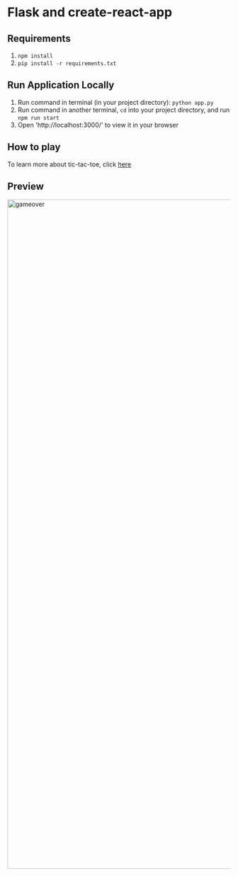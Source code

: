 # Flask and create-react-app

## Requirements
1. `npm install`
2. `pip install -r requirements.txt`

## Run Application Locally
1. Run command in terminal (in your project directory): `python app.py`
2. Run command in another terminal, `cd` into your project directory, and run `npm run start`
3. Open 'http://localhost:3000/' to view it in your browser

## How to play

To learn more about tic-tac-toe, click [here](https://en.wikipedia.org/wiki/Tic-tac-toe)

## Preview

<img width="1512" alt="gameover" src="https://github.com/soojinahn/tictactoe2/assets/68924449/d8aa72bc-713c-4ebf-b296-6078436c659a">
